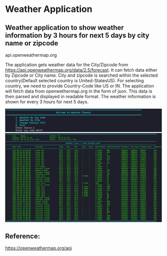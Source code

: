 
# Weather Application
## Weather application to show weather information by 3 hours for next 5 days by  city name or zipcode

api.openweathermap.org

The application gets weather data for the City/Zipcode from https://api.openweathermap.org/data/2.5/forecast. It can fetch data either by Zipcode or City name. City and zipcode is searched within the selected country(Default selected country is United-StatesUS). For selecting country, we need to provide Country-Code like US or IN. The application will fetch data from openwethermap.org in the form of json. This data is then parsed and displayed in readable format. The weather information is shown for every 3 hours for next 5 days. 

<img src="/Projects/Weather Application/assets/image2.jpg" alt="Menu" />

<img src="/Projects/Weather Application/assets/image3.jpg" alt="Result" />



## Reference:
https://openweathermap.org/api
